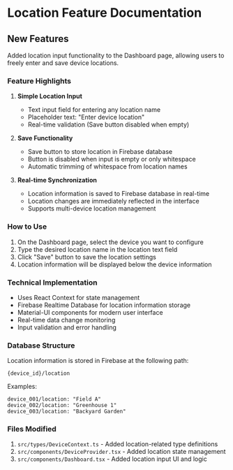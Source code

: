 # Location Feature Documentation

## New Features

Added location input functionality to the Dashboard page, allowing users to freely enter and save device locations.

### Feature Highlights

1. **Simple Location Input**
   - Text input field for entering any location name
   - Placeholder text: "Enter device location"
   - Real-time validation (Save button disabled when empty)

2. **Save Functionality**
   - Save button to store location in Firebase database
   - Button is disabled when input is empty or only whitespace
   - Automatic trimming of whitespace from location names

3. **Real-time Synchronization**
   - Location information is saved to Firebase database in real-time
   - Location changes are immediately reflected in the interface
   - Supports multi-device location management

### How to Use

1. On the Dashboard page, select the device you want to configure
2. Type the desired location name in the location text field
3. Click "Save" button to save the location settings
4. Location information will be displayed below the device information

### Technical Implementation

- Uses React Context for state management
- Firebase Realtime Database for location information storage
- Material-UI components for modern user interface
- Real-time data change monitoring
- Input validation and error handling

### Database Structure

Location information is stored in Firebase at the following path:
```
{device_id}/location
```

Examples:
```
device_001/location: "Field A"
device_002/location: "Greenhouse 1"
device_003/location: "Backyard Garden"
```

### Files Modified

1. `src/types/DeviceContext.ts` - Added location-related type definitions
2. `src/components/DeviceProvider.tsx` - Added location state management
3. `src/components/Dashboard.tsx` - Added location input UI and logic 